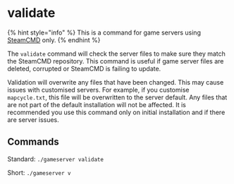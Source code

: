 # validate

{% hint style="info" %}
This is a command for game servers using [SteamCMD](../steamcmd/) only.
{% endhint %}

The `validate` command will check the server files to make sure they match the SteamCMD repository. This command is useful if game server files are deleted, corrupted or SteamCMD is failing to update.

Validation will overwrite any files that have been changed. This may cause issues with customised servers. For example, if you customise `mapcycle.txt`, this file will be overwritten to the server default. Any files that are not part of the default installation will not be affected. It is recommended you use this command only on initial installation and if there are server issues.

## Commands

Standard: `./gameserver validate`

Short: `./gameserver v`
